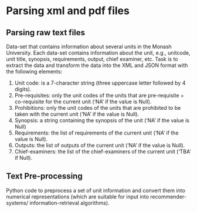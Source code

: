 # Parsing xml and pdf files

## Parsing raw text files

Data-set that contains information about several units in the Monash University.
Each data-set contains information about the unit, e.g., unitcode, unit title, synopsis, requirements,
output, chief examiner, etc.
Task is to extract the data and transform the data into the XML and JSON format with the following
elements:
1. Unit code: is a 7-character string (three uppercase letter followed by 4 digits).
2. Pre-requisites: only the unit codes of the units that are pre-requisite + co-requisite for
the current unit (‘NA’ if the value is Null).
3. Prohibitions: only the unit codes of the units that are prohibited to be taken with the
current unit (‘NA’ if the value is Null).
4. Synopsis: a string containing the synopsis of the unit (‘NA’ if the value is Null)
5. Requirements: the list of requirements of the current unit (‘NA’ if the value is Null).
6. Outputs: the list of outputs of the current unit (‘NA’ if the value is Null).
7. Chief-examiners: the list of the chief-examiners of the current unit (‘TBA’ if Null).

## Text Pre-processing

Python code to preprocess a set of unit information and convert them into numerical representations (which are
suitable for input into recommender-systems/ information-retrieval algorithms).
